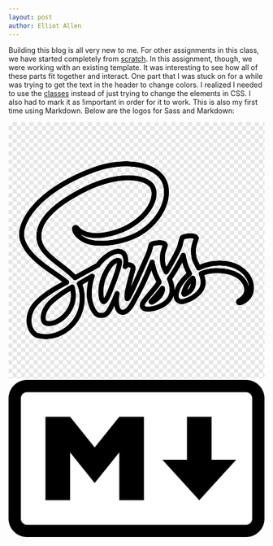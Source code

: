 ```yaml
---
layout: post
author: Elliot Allen
---
```


Building this blog is all very new to me. For other assignments in this class, we have started completely from [scratch](https://scratch.mit.edu/). In this assignment, though, we were working with an existing template. It was interesting to see how all of these parts fit together and interact. One part that I was stuck on for a while was trying to get the text in the header to change colors. I realized I needed to use the [classes](https://sites.google.com/view/classroom-workspace/login) instead of just trying to change the elements in CSS. I also had to mark it as !important in order for it to work. This is also my first time using Markdown. Below are the logos for Sass and Markdown:

![Sass Logo](sass.png)
![Markdown Logo](markdown.png)
